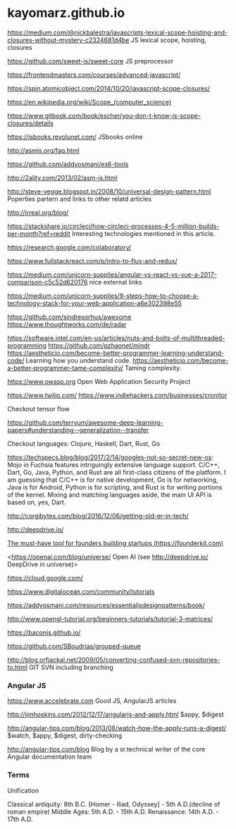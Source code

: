 # kayomarz.github.io

https://medium.com/@nickbalestra/javascripts-lexical-scope-hoisting-and-closures-without-mystery-c2324681d4be JS lexical scope, hoisting, closures

https://github.com/sweet-js/sweet-core JS preprocessor

https://frontendmasters.com/courses/advanced-javascript/

https://spin.atomicobject.com/2014/10/20/javascript-scope-closures/

https://en.wikipedia.org/wiki/Scope_(computer_science)

https://www.gitbook.com/book/escher/you-don-t-know-js-scope-closures/details

https://jsbooks.revolunet.com/ JSbooks online

http://asmjs.org/faq.html

https://github.com/addyosmani/es6-tools 

http://2ality.com/2013/02/asm-js.html

http://steve-yegge.blogspot.in/2008/10/universal-design-pattern.html Poperties partern and links to other relatd articles

http://irreal.org/blog/

https://stackshare.io/circleci/how-circleci-processes-4-5-million-builds-per-month?ref=reddit Interesting technologies mentioned in this article.

https://research.google.com/colaboratory/

https://www.fullstackreact.com/p/intro-to-flux-and-redux/

https://medium.com/unicorn-supplies/angular-vs-react-vs-vue-a-2017-comparison-c5c52d620176 nice external links

https://medium.com/unicorn-supplies/9-steps-how-to-choose-a-technology-stack-for-your-web-application-a6e302398e55

https://github.com/sindresorhus/awesome
https://www.thoughtworks.com/de/radar

https://software.intel.com/en-us/articles/nuts-and-bolts-of-multithreaded-programming
https://github.com/pzhaonet/mindr
https://aestheticio.com/become-better-programmer-learning-understand-code/ Learning how you understand code.
https://aestheticio.com/become-a-better-programmer-tame-complexity/ Taming complexity.

https://www.owasp.org Open Web Application Security Project

https://www.twilio.com/
https://www.indiehackers.com/businesses/cronitor

Checkout tensor flow

<https://github.com/terryum/awesome-deep-learning-papers#understanding--generalization--transfer>

Checkout languages: Clojure, Haskell, Dart, Rust, Go

<https://techspecs.blog/blog/2017/2/14/googles-not-so-secret-new-os>: 
Mojo in Fuchsia features intriguingly extensive language support. C/C++, Dart, Go, Java, Python, and Rust are all first-class citizens of the platform. I am guessing that C/C++ is for native development, Go is for networking, Java is for Android, Python is for scripting, and Rust is for writing portions of the kernel. Mixing and matching languages aside, the main UI API is based on, yes, Dart.

<http://corgibytes.com/blog/2016/12/06/getting-old-er-in-tech/>

<http://deepdrive.io/>

[The must-have tool for founders building startups (https://founderkit.com)](https://founderkit.com)

<https://openai.com/blog/universe/ Open AI (see http://deepdrive.io/ DeepDrive in universe)>

<https://cloud.google.com/>

<https://www.digitalocean.com/community/tutorials>

<https://addyosmani.com/resources/essentialjsdesignpatterns/book/>

<http://www.opengl-tutorial.org/beginners-tutorials/tutorial-3-matrices/>

<https://baconjs.github.io/>

<https://github.com/SBoudrias/grouped-queue>

<http://blog.orfjackal.net/2009/05/converting-confused-svn-repositories-to.html> GIT SVN including branching

### Angular JS

<https://www.accelebrate.com> Good JS, AngularJS articles

http://jimhoskins.com/2012/12/17/angularjs-and-apply.html $appy, $digest

http://angular-tips.com/blog/2013/08/watch-how-the-apply-runs-a-digest/ $watch, $appy, $digest, dirty-checking

http://angular-tips.com/blog Blog by a sr.technical writer of the core Angular documentation team

### Terms

Unification 

Classical antiquity: 8th B.C. [Homer - Iliad, Odyssey] - 5th A.D.(decline of roman empire)
Middle Ages: 5th A.D. - 15th A.D.
Renaissance: 14th A.D. - 17th A.D.

